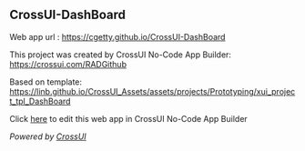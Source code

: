 ## CrossUI-DashBoard
Web app url : https://cgetty.github.io/CrossUI-DashBoard

This project was created by CrossUI No-Code App Builder: https://crossui.com/RADGithub

Based on template: https://linb.github.io/CrossUI_Assets/assets/projects/Prototyping/xui_project_tpl_DashBoard

Click [here](https://crossui.com/RADGithub/#!from=github&owner=cgetty&repo=CrossUI-DashBoard) to edit this web app in CrossUI No-Code App Builder

<i>Powered by [CrossUI](https://crossui.com)</i>
